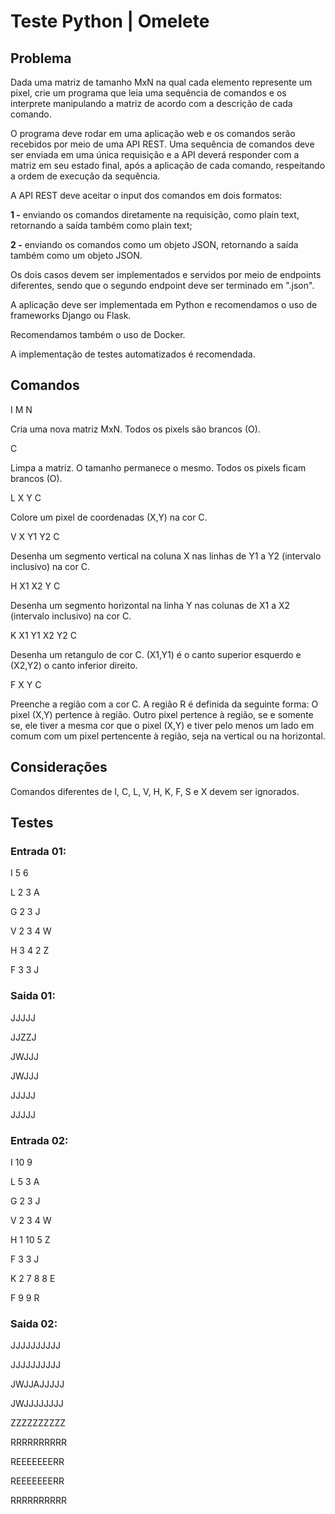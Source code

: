 
# Teste Python | Omelete


## Problema


Dada uma matriz de tamanho MxN na qual cada elemento represente um pixel, crie  um programa que leia uma sequência de comandos e os interprete manipulando a matriz de acordo com a descrição de cada comando.


O programa deve rodar em uma aplicação web e os comandos serão recebidos por meio de uma API REST.  Uma sequência de comandos deve ser enviada em uma única requisição e a API deverá responder com a matriz em seu estado final, após a aplicação de cada comando, respeitando a ordem de execução da sequência.


A API REST deve aceitar o input dos comandos em dois formatos:

**1 -** enviando os comandos diretamente na requisição, como plain text, retornando a saída também como plain text; 

**2 -** enviando os comandos como um objeto JSON, retornando a saída também como um objeto JSON.

Os dois casos devem ser implementados e servidos por meio de endpoints diferentes, sendo que o segundo endpoint deve ser terminado em ".json".

A aplicação deve ser implementada em Python e recomendamos o uso de frameworks Django ou Flask.

Recomendamos também o uso de Docker.

A implementação de testes automatizados é recomendada. 



## Comandos

I M N

Cria uma nova matriz MxN. Todos os pixels são brancos (O).

C

Limpa a matriz. O tamanho permanece o mesmo. Todos os pixels ficam brancos (O).

L X Y C

Colore um pixel de coordenadas (X,Y) na cor C.

V X Y1 Y2 C

Desenha um segmento vertical na coluna X nas linhas de Y1 a Y2 (intervalo inclusivo) na cor C.

H X1 X2 Y C

Desenha um segmento horizontal na linha Y nas colunas de X1 a X2 (intervalo inclusivo) na cor C.

K X1 Y1 X2 Y2 C

Desenha um retangulo de cor C. (X1,Y1) é o canto superior esquerdo e (X2,Y2) o canto inferior direito.

F X Y C

Preenche a região com a cor C. A região R é definida da seguinte forma:
O pixel (X,Y) pertence à região. Outro pixel pertence à região, se e somente se, ele tiver a mesma cor que o pixel (X,Y) e tiver pelo menos um lado em comum com um pixel pertencente à região, seja na vertical ou na horizontal.

## Considerações

Comandos diferentes de I, C, L, V, H, K, F, S e X devem ser ignorados.

## Testes



### Entrada 01:

I 5 6

L 2 3 A

G 2 3 J

V 2 3 4 W

H 3 4 2 Z

F 3 3 J

### Saida 01:

JJJJJ

JJZZJ

JWJJJ

JWJJJ

JJJJJ

JJJJJ

### Entrada 02:

I 10 9

L 5 3 A

G 2 3 J

V 2 3 4 W

H 1 10 5 Z

F 3 3 J

K 2 7 8 8 E

F 9 9 R

### Saida 02:

JJJJJJJJJJ

JJJJJJJJJJ

JWJJAJJJJJ

JWJJJJJJJJ

ZZZZZZZZZZ

RRRRRRRRRR

REEEEEEERR

REEEEEEERR

RRRRRRRRRR
